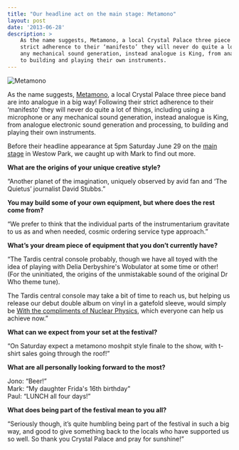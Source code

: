 ```yaml
---
title: "Our headline act on the main stage: Metamono"
layout: post
date: '2013-06-28'
description: >
    As the name suggests, Metamono, a local Crystal Palace three piece band are into analogue in a big way! Following their
    strict adherence to their ‘manifesto’ they will never do quite a lot of things, including using a microphone or
    any mechanical sound generation, instead analogue is King, from analogue electronic sound generation and processing,
    to building and playing their own instruments.
---
```


<img src="/images/blog/2013-06-28-metamono.jpg" alt="Metamono" class="right" />

As the name suggests, [Metamono][1], a local Crystal Palace three piece band are into analogue in a big way! Following their
strict adherence to their ‘manifesto’ they will never do quite a lot of things, including using a microphone or
any mechanical sound generation, instead analogue is King, from analogue electronic sound generation and processing,
to building and playing their own instruments.

Before their headline appearance at 5pm Saturday June 29 on the [main stage][2] in Westow Park, we caught up with
Mark to find out more.

**What are the origins of your unique creative style?**

“Another planet of the imagination, uniquely observed by avid fan and ‘The Quietus’ journalist David Stubbs.”

**You may build some of your own equipment, but where does the rest come from?**

“We prefer to think that the individual parts of the instrumentarium gravitate to us as and when needed, cosmic ordering
service type approach.”

**What’s your dream piece of equipment that you don’t currently have?**

“The Tardis central console probably, though we have all toyed with the idea of playing with Delia Derbyshire's Wobulator
at some time or other! (For the uninitiated, the origins of the unmistakable sound of the original Dr Who theme tune).

The Tardis central console may take a bit of time to reach us, but helping us release our debut double album on vinyl
in a gatefold sleeve, would simply be [With the compliments of Nuclear Physics][3], which everyone
can help us achieve now.”

**What can we expect from your set at the festival?**

“On Saturday expect a metamono moshpit style finale to the show, with t-shirt sales going through the roof!”

**What are all personally looking forward to the most?**

Jono: “Beer!”<br>
Mark: “My daughter Frida's 16th birthday”<br>
Paul: “LUNCH all four days!”<br>

**What does being part of the festival mean to you all?**

“Seriously though, it’s quite humbling being part of the festival in such a big way, and good to give something back to the locals who have supported us so well. So thank you Crystal Palace and pray for sunshine!”

[1]: http://www.metamono.co.uk/
[2]: /whats-on/saturday-29-june/bands/
[3]: http://www.metamono.co.uk/kickstart